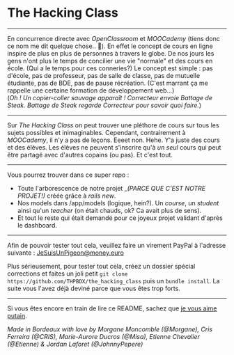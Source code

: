 # The Hacking Class
___

En concurrence directe avec _OpenClassroom_ et _MOOCademy_ (tiens donc ce nom me dit quelque chose.. 🤔). En effet le concept de cours en ligne inspire de plus en plus de personnes à travers le globe. De nos jours les gens n'ont plus le temps de concilier une vie "normale" et des cours en école. (Qui a le temps pour ces conneries?)
Le concept est simple : pas d'école, pas de professeur, pas de salle de classe, pas de mutuelle étudiante, pas de BDE, pas de pause récréation. (C'est marrant ça me rappelle une certaine formation de développement web...)
<br/>(_Oh ! Un copier-coller sauvage apparaît ! Correcteur envoie Battage de Steak. Battage de Steak regarde Correcteur pour savoir quoi faire._) 

___

Sur _The Hacking Class_ on peut trouver une pléthore de cours sur tous les sujets possibles et inimaginables. Cependant, contrairement à _MOOCademy_, il n'y a pas de leçons. Eeeet non. Hehe. Y'a juste des cours et des élèves. Les élèves ne peuvent s'inscrire qu'à *un seul* cours qui peut être partagé avec d'autres copains (ou pas). Et c'est tout.

___

Vous pourrez trouver dans ce super repo :
*  Toute l'arborescence de notre projet _*(PARCE QUE C'EST NOTRE PROJET!)* créée grâce à _rails new_.
* Nos models dans /app/models (logique, hein?). Un _course_, un _student_ ainsi qu'un _teacher_ (on était chauds, ok? Ca avait plus de sens).
* Et tout le reste qui était demandé pour ce joyeux projet validant d'après le dashboard.

___

Afin de pouvoir tester tout cela, veuillez faire un virement PayPal à l'adresse suivante : JeSuisUnPigeon@money.euro

Plus sérieusement, pour tester tout cela, créez un dossier spécial corrections et faites un joli petit `git clone https://github.com/THPBDX/the_hacking_class` puis un `bundle install`. La suite vous l'avez déjà deviné parce que vous êtes trop forts. 

___

Si vous êtes encore en train de lire ce README, sachez que [je vous aime putain](https://www.youtube.com/watch?v=oEqLApFLEzA). 

_Made in Bordeaux with love by Morgane Moncomble (@Morgane), Cris Ferreira (@CRIS), Marie-Aurore Ducros (@Misa), Etienne Chevalier (@Etienne) & Jordan Laforet (@JohnnyPepere)_
